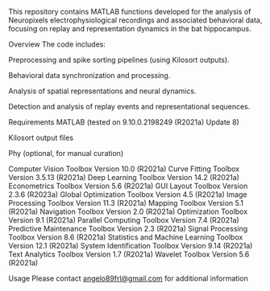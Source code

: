 This repository contains MATLAB functions developed for the analysis of Neuropixels electrophysiological recordings and associated behavioral data, focusing on replay and representation dynamics in the bat hippocampus.

Overview
The code includes:

Preprocessing and spike sorting pipelines (using Kilosort outputs).

Behavioral data synchronization and processing.

Analysis of spatial representations and neural dynamics.

Detection and analysis of replay events and representational sequences.

Requirements
MATLAB (tested on 9.10.0.2198249 (R2021a) Update 8)

Kilosort output files

Phy (optional, for manual curation)

Computer Vision Toolbox                               Version 10.0        (R2021a)
Curve Fitting Toolbox                                 Version 3.5.13      (R2021a)
Deep Learning Toolbox                                 Version 14.2        (R2021a)
Econometrics Toolbox                                  Version 5.6         (R2021a)
GUI Layout Toolbox                                    Version 2.3.6       (R2023a)
Global Optimization Toolbox                           Version 4.5         (R2021a)
Image Processing Toolbox                              Version 11.3        (R2021a)
Mapping Toolbox                                       Version 5.1         (R2021a)
Navigation Toolbox                                    Version 2.0         (R2021a)
Optimization Toolbox                                  Version 9.1         (R2021a)
Parallel Computing Toolbox                            Version 7.4         (R2021a)
Predictive Maintenance Toolbox                        Version 2.3         (R2021a)
Signal Processing Toolbox                             Version 8.6         (R2021a)
Statistics and Machine Learning Toolbox               Version 12.1        (R2021a)
System Identification Toolbox                         Version 9.14        (R2021a)
Text Analytics Toolbox                                Version 1.7         (R2021a)
Wavelet Toolbox                                       Version 5.6         (R2021a)

Usage
Please contact angelo89frl@gmail.com for additional information 
